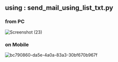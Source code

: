 ## using : send_mail_using_list_txt.py

### from PC
![Screenshot (23)](https://github.com/user-attachments/assets/5e287031-d359-4e2d-bae6-402e78b8e773)

### on Mobile 
![bc790860-da5e-4a0a-83a3-30bf670b967f](https://github.com/user-attachments/assets/c87a92f8-9b35-4a2f-9748-cae3874d6605)
